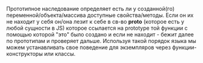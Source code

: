 Прототипное наследование определяет есть ли у созданной(го) переменной/объекта/массива доступные свойства/методы. Если он их не находит у себя он/она лезит к себе в св-во __proto__ (которое есть у любой сущности в JS) которое ссылается на prototype той функции с помощью которой "это" было создано и если не находит - бежит далее по прототипам и проверяет дальше. Используя такой порядок языка мы можем устанавливать свое поведение для экземпляров через функции-конструкторы или классы.

